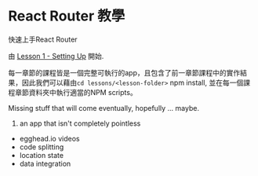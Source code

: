 React Router 教學
=====================

快速上手React Router

由 [Lesson 1 - Setting Up](/lessons/01-setting-up/) 開始.

每一章節的課程皆是一個完整可執行的app，且包含了前一章節課程中的實作結果，因此我們可以藉由`cd lessons/<lesson-folder>`
npm install,
並在每一個課程章節資料夾中執行適當的NPM scripts。

Missing stuff that will come eventually, hopefully ... maybe.

1. an app that isn't completely pointless
- egghead.io videos
- code splitting
- location state
- data integration
